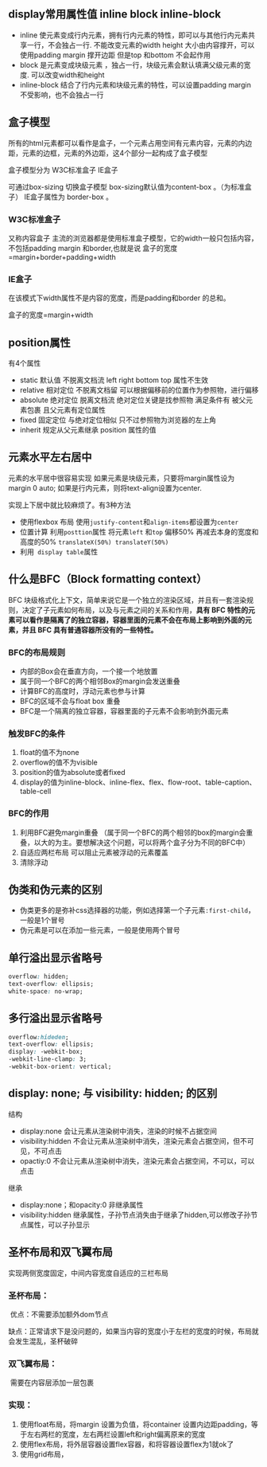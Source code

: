 

## display常用属性值  inline  block inline-block	

- inline 使元素变成行内元素，拥有行内元素的特性，即可以与其他行内元素共享一行，不会独占一行.  不能改变元素的width height  大小由内容撑开，可以使用padding margin 撑开边距 但是top 和bottom 不会起作用
- block  是元素变成块级元素 ，独占一行，块级元素会默认填满父级元素的宽度.  可以改变width和height 
- inline-block  结合了行内元素和块级元素的特性，可以设置padding margin 不受影响，也不会独占一行

## 盒子模型

所有的html元素都可以看作是盒子，一个元素占用空间有元素内容，元素的内边距，元素的边框，元素的外边距，这4个部分一起构成了盒子模型

盒子模型分为 W3C标准盒子  IE盒子

可通过box-sizing 切换盒子模型  box-sizing默认值为content-box 。（为标准盒子） IE盒子属性为 border-box 。

### W3C标准盒子

 又称内容盒子  主流的浏览器都是使用标准盒子模型，它的width一般只包括内容，不包括padding margin 和border,也就是说 盒子的宽度 =margin+border+padding+width

### IE盒子

在该模式下width属性不是内容的宽度，而是padding和border 的总和。

盒子的宽度=margin+width

## position属性

有4个属性

- static	默认值 不脱离文档流  left right bottom top 属性不生效
- relative    相对定位  不脱离文档留   可以根据偏移前的位置作为参照物，进行偏移
- absolute   绝对定位 脱离文档流   绝对定位关键是找参照物   满足条件有 被父元素包裹 且父元素有定位属性
- fixed    固定定位   与绝对定位相似  只不过参照物为浏览器的左上角
- inherit  规定从父元素继承 position 属性的值

## 元素水平左右居中

元素的水平居中很容易实现  如果元素是块级元素，只要将margin属性设为 margin 0 auto; 如果是行内元素，则将text-align设置为center.

实现上下居中就比较麻烦了。有3种方法

- 使用flexbox 布局 使用`justify-content`和`align-items`都设置为`center`
- 位置计算  利用`posttion`属性  将元素`left` 和`top` 偏移50%  再减去本身的宽度和高度的50% `translateX(50%) translateY(50%)`
- 利用` display table`属性

## 什么是BFC（Block formatting  context）

BFC  块级格式化上下文，简单来说它是一个独立的渲染区域，并且有一套渲染规则，决定了子元素如何布局，以及与元素之间的关系和作用，**具有 BFC 特性的元素可以看作是隔离了的独立容器，容器里面的元素不会在布局上影响到外面的元素，并且 BFC 具有普通容器所没有的一些特性。**

### BFC的布局规则

- 内部的Box会在垂直方向，一个接一个地放置
- 属于同一个BFC的两个相邻Box的margin会发送重叠
- 计算BFC的高度时，浮动元素也参与计算
- BFC的区域不会与float box 重叠
- BFC是一个隔离的独立容器，容器里面的子元素不会影响到外面元素

### 触发BFC的条件

1. float的值不为none
2. overflow的值不为visible
3. position的值为absolute或者fixed
4. display的值为inline-block、inline-flex、flex、flow-root、table-caption、table-cell

### BFC的作用

1. 利用BFC避免margin重叠 （属于同一个BFC的两个相邻的box的margin会重叠，以大的为主。要想解决这个问题，可以将两个盒子分为不同的BFC中）
2. 自适应两栏布局  可以阻止元素被浮动的元素覆盖
3. 清除浮动

## 伪类和伪元素的区别

- 伪类更多的是弥补css选择器的功能，例如选择第一个子元素`:first-child`，一般是1个冒号
- 伪元素是可以在添加一些元素，一般是使用两个冒号

## 单行溢出显示省略号

```css
overflow: hidden;
text-overflow: ellipsis;
white-space: no-wrap;
```

## 多行溢出显示省略号

```css
overflow:hideden;
text-overflow: ellipsis;
display: -webkit-box;
-webkit-line-clamp: 3;
-webkit-box-orient: vertical;
```

## display: none; 与 visibility: hidden; 的区别

结构

- display:none	会让元素从渲染树中消失，渲染的时候不占据空间
- visibility:hidden   不会让元素从渲染树中消失，渲染元素会占据空间，但不可见，不可点击
- opactiy:0        不会让元素从渲染树中消失，渲染元素会占据空间，不可以，可以点击

继承

- display:none；和opacity:0
  非继承属性
- visibility:hidden
  继承属性，子孙节点消失由于继承了hidden,可以修改子孙节点属性，可以子孙显示

## 圣杯布局和双飞翼布局

实现两侧宽度固定，中间内容宽度自适应的三栏布局

### 圣杯布局：

​	优点：不需要添加额外dom节点

​	缺点：正常请求下是没问题的，如果当内容的宽度小于左栏的宽度的时候，布局就会发生混乱，圣杯破碎

### 双飞翼布局：

​	需要在内容层添加一层包裹

### 实现：

1. 使用float布局，将margin 设置为负值，将container 设置内边距padding，等于左右两栏的宽度，左右两栏设置left和right偏离原来的宽度
2. 使用flex布局，将外层容器设置flex容器，和将容器设置flex为1就ok了
3. 使用grid布局，



## 